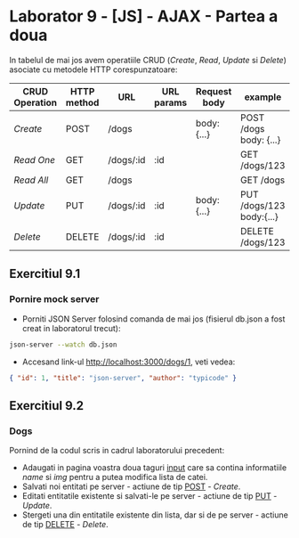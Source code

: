 # Laborator 9 - [JS] - AJAX - Partea a doua
In tabelul de mai jos avem operatiile CRUD (*Create*, *Read*, *Update* si *Delete*) asociate cu metodele HTTP corespunzatoare:

| CRUD Operation | HTTP method  | URL       | URL params | Request body     | example                       |
|----------------|--------------|-----------|------------|------------------|-------------------------------|
| *Create*       | POST         | /dogs     |            | body: {...}      | POST /dogs body: {...}        |
| *Read One*     | GET          | /dogs/:id | :id        |                  | GET /dogs/123                 |
| *Read All*     | GET          | /dogs     |            |                  | GET /dogs                     |
| *Update*       | PUT          | /dogs/:id | :id        | body: {...}      | PUT /dogs/123 body:{...}      |
| *Delete*       | DELETE       | /dogs/:id | :id        |                  | DELETE /dogs/123              |


## Exercitiul 9.1

### Pornire mock server

- Porniti JSON Server folosind comanda de mai jos (fisierul db.json a fost creat in laboratorul trecut):

```bash
json-server --watch db.json
```

- Accesand link-ul [http://localhost:3000/dogs/1](http://localhost:3000/dogs/1), veti vedea:

```json
{ "id": 1, "title": "json-server", "author": "typicode" }
```

## Exercitiul 9.2

### Dogs

Pornind de la codul scris in cadrul laboratorului precedent:

- Adaugati in pagina voastra doua taguri [input](https://www.w3schools.com/tags/tag_input.asp) care sa contina informatiile _name_ si _img_ pentru a putea modifica lista de catei.
- Salvati noi entitati pe server - actiune de tip [POST](https://spring.io/understanding/REST#post) - *Create*.
- Editati  entitatile existente si salvati-le pe server - actiune de tip [PUT](https://spring.io/understanding/REST#put) - *Update*.
- Stergeti una din entitatile existente din lista, dar si de pe server - actiune de tip [DELETE](https://spring.io/understanding/REST#delete) - *Delete*.
